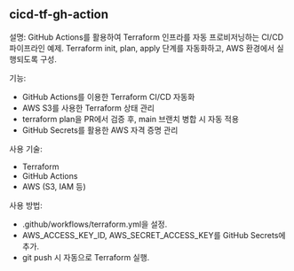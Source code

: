 ## cicd-tf-gh-action

설명:
GitHub Actions를 활용하여 Terraform 인프라를 자동 프로비저닝하는 CI/CD 파이프라인 예제.
Terraform init, plan, apply 단계를 자동화하고, AWS 환경에서 실행되도록 구성.

기능:
- GitHub Actions를 이용한 Terraform CI/CD 자동화
- AWS S3를 사용한 Terraform 상태 관리
- terraform plan을 PR에서 검증 후, main 브랜치 병합 시 자동 적용
- GitHub Secrets를 활용한 AWS 자격 증명 관리

사용 기술:
- Terraform
- GitHub Actions
- AWS (S3, IAM 등)

사용 방법:
- .github/workflows/terraform.yml을 설정.
- AWS_ACCESS_KEY_ID, AWS_SECRET_ACCESS_KEY를 GitHub Secrets에 추가.
- git push 시 자동으로 Terraform 실행.
